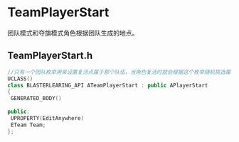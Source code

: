 # TeamPlayerStart

团队模式和夺旗模式角色根据团队生成的地点。

## TeamPlayerStart.h

```cpp
//只有一个团队枚举用来设置复活点属于那个队伍，当角色复活时就会根据这个枚举随机挑选属于自己队伍的复活点。
UCLASS()
class BLASTERLEARING_API ATeamPlayerStart : public APlayerStart
{
 GENERATED_BODY()
 
public:
 UPROPERTY(EditAnywhere)
 ETeam Team;
};
```
